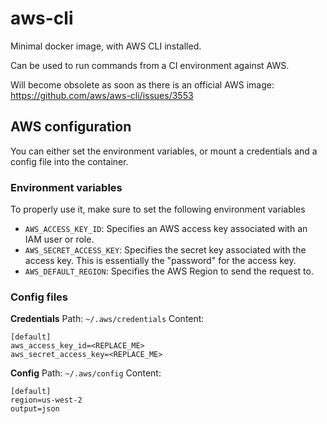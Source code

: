 # aws-cli
Minimal docker image, with AWS CLI installed.  

Can be used to run commands from a CI environment against AWS.  

Will become obsolete as soon as there is an official AWS image: 
https://github.com/aws/aws-cli/issues/3553

## AWS configuration
You can either set the environment variables, or mount a credentials and a 
config file into the container.

### Environment variables
To properly use it, make sure to set the following environment variables
- `AWS_ACCESS_KEY_ID`: Specifies an AWS access key associated with an IAM user 
or role.
- `AWS_SECRET_ACCESS_KEY`: Specifies the secret key associated with the access 
key. This is essentially the "password" for the access key.
- `AWS_DEFAULT_REGION`: Specifies the AWS Region to send the request to.

### Config files
**Credentials**
Path: `~/.aws/credentials` 
Content:
```
[default]
aws_access_key_id=<REPLACE_ME>
aws_secret_access_key=<REPLACE_ME>
```
**Config**
Path: `~/.aws/config` 
Content:
```
[default]
region=us-west-2
output=json
```
